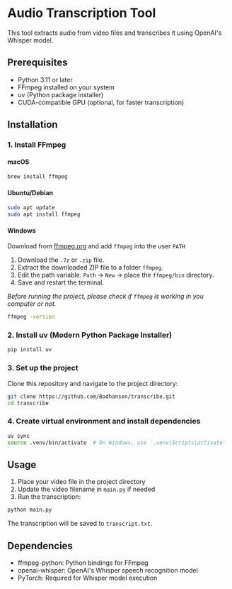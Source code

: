 # Audio Transcription Tool

This tool extracts audio from video files and transcribes it using OpenAI's Whisper model.

## Prerequisites

- Python 3.11 or later
- FFmpeg installed on your system
- uv (Python package installer)
- CUDA-compatible GPU (optional, for faster transcription)

## Installation

### 1. Install FFmpeg

#### macOS
```bash
brew install ffmpeg
```

#### Ubuntu/Debian
```bash
sudo apt update
sudo apt install ffmpeg
```

#### Windows
Download from [ffmpeg.org](https://ffmpeg.org/download.html) and add `ffmpeg` into the user `PATH`
1. Download the `.7z` or `.zip` file.
2. Extract the downloaded ZIP file to a folder `ffmpeg`.
3. Edit the path variable. `Path` -> `New` -> place the  `ffmpeg/bin` directory.
4. Save and restart the terminal.

*Before running the project, please check if `ffmpeg` is working in you computer or not.*
```bash
ffmpeg -version
```

### 2. Install uv (Modern Python Package Installer)

```bash
pip install uv
```

### 3. Set up the project

Clone this repository and navigate to the project directory:

```bash
git clone https://github.com/Badhansen/transcribe.git
cd transcribe
```

### 4. Create virtual environment and install dependencies

```bash
uv sync
source .venv/bin/activate  # On Windows, use `.venv\Scripts\activate`
```

## Usage

1. Place your video file in the project directory
2. Update the video filename in `main.py` if needed
3. Run the transcription:

```bash
python main.py
```

The transcription will be saved to `transcript.txt`.

## Dependencies

- ffmpeg-python: Python bindings for FFmpeg
- openai-whisper: OpenAI's Whisper speech recognition model
- PyTorch: Required for Whisper model execution
